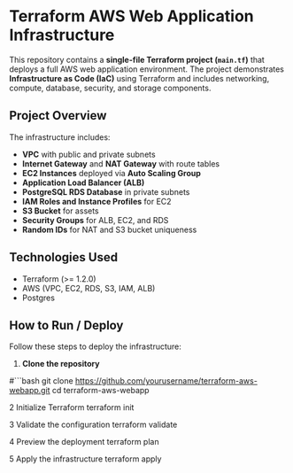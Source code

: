# Terraform AWS Web Application Infrastructure

This repository contains a **single-file Terraform project (`main.tf`)** that deploys a full AWS web application environment. The project demonstrates **Infrastructure as Code (IaC)** using Terraform and includes networking, compute, database, security, and storage components.

## **Project Overview**

The infrastructure includes:

- **VPC** with public and private subnets
- **Internet Gateway** and **NAT Gateway** with route tables
- **EC2 Instances** deployed via **Auto Scaling Group**
- **Application Load Balancer (ALB)**
- **PostgreSQL RDS Database** in private subnets
- **IAM Roles and Instance Profiles** for EC2
- **S3 Bucket** for assets
- **Security Groups** for ALB, EC2, and RDS
- **Random IDs** for NAT and S3 bucket uniqueness

## **Technologies Used**

- Terraform (>= 1.2.0)
- AWS (VPC, EC2, RDS, S3, IAM, ALB)
- Postgres

## How to Run / Deploy
Follow these steps to deploy the infrastructure:

1. **Clone the repository**  

#```bash  git clone https://github.com/yourusername/terraform-aws-webapp.git 
cd terraform-aws-webapp

2 Initialize Terraform
  terraform init

3 Validate the configuration
  terraform validate

4 Preview the deployment
  terraform plan

5 Apply the infrastructure
  terraform apply
